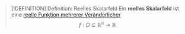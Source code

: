 >[!DEFINITION] Definition: Reelles Skalarfeld
>Ein **reelles Skalarfeld** ist eine [reelle Funktion mehrerer Veränderlicher](../Reelle%20Funktion%20mehrerer%20Veränderlicher.md)
>$$f:D\subseteq\mathbb{R}^n\to\mathbb{R}$$